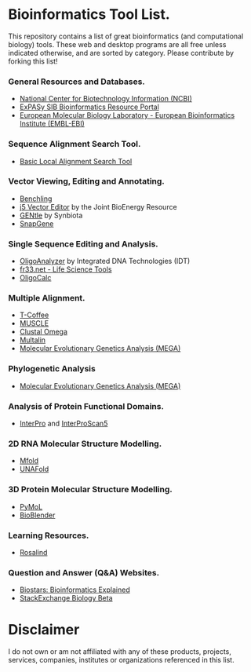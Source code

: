 # Bioinformatics Tool List.

This repository contains a list of great bioinformatics (and computational biology) tools. These web and desktop programs are all free unless indicated otherwise, and are sorted by category. Please contribute by forking this list!

### General Resources and Databases.

- [National Center for Biotechnology Information (NCBI)](http://www.ncbi.nlm.nih.gov/)
- [ExPASy SIB Bioinformatics Resource Portal](http://www.expasy.org/)
- [European Molecular Biology Laboratory - European Bioinformatics Institute (EMBL-EBI)](http://www.ebi.ac.uk/)

### Sequence Alignment Search Tool.

- [Basic Local Alignment Search Tool](http://blast.ncbi.nlm.nih.gov/Blast.cgi)

### Vector Viewing, Editing and Annotating.

- [Benchling](https://benchling.com/)
- [j5 Vector Editor](http://j5.jbei.org/VectorEditor/VectorEditor.html) by the Joint BioEnergy Resource
- [GENtle](https://gentle.synbiota.com/) by Synbiota
- [SnapGene](http://www.snapgene.com/)

### Single Sequence Editing and Analysis.

- [OligoAnalyzer](http://www.idtdna.com/analyzer/applications/oligoanalyzer/Default.aspx) by Integrated DNA Technologies (IDT)
- [fr33.net - Life Science Tools](http://www.fr33.net/index.php)
- [OligoCalc](http://www.basic.northwestern.edu/biotools/OligoCalc.html)

### Multiple Alignment.

- [T-Coffee](http://tcoffee.crg.cat/apps/tcoffee/index.html)
- [MUSCLE](http://www.ebi.ac.uk/Tools/msa/muscle/)
- [Clustal Omega](https://www.ebi.ac.uk/Tools/msa/clustalo/)
- [Multalin](http://multalin.toulouse.inra.fr/multalin/)
- [Molecular Evolutionary Genetics Analysis (MEGA)](http://www.megasoftware.net/)

### Phylogenetic Analysis

- [Molecular Evolutionary Genetics Analysis (MEGA)](http://www.megasoftware.net/)

### Analysis of Protein Functional Domains.

- [InterPro](http://www.ebi.ac.uk/interpro/) and [InterProScan5](http://www.ebi.ac.uk/Tools/pfa/iprscan5/)

### 2D RNA Molecular Structure Modelling.

- [Mfold](http://mfold.rna.albany.edu/?q=mfold)
- [UNAFold](http://mfold.rna.albany.edu/?q=unafold-man-pages)

### 3D Protein Molecular Structure Modelling.

- [PyMoL](http://pymol.org/pymol)
- [BioBlender](http://www.bioblender.eu/)

### Learning Resources.

- [Rosalind](http://rosalind.info/problems/locations/)

### Question and Answer (Q&A) Websites.

- [Biostars: Bioinformatics Explained](https://www.biostars.org/)
- [StackExchange Biology Beta](http://biology.stackexchange.com/)

# Disclaimer

I do not own or am not affiliated with any of these products, projects, services, companies, institutes or organizations referenced in this list.